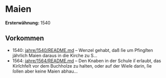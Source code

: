 # Maien

**Ersterwähnung:** 1540

## Vorkommen
- 1540: [jahre/1540/README.md](../jahre/1540/README.md) – Wenzel gehabt, daß ſie um Pfingſten
jährlich Maien daraus in die Kirche zu S...
- 1564: [jahre/1564/README.md](../jahre/1564/README.md) – Den Knaben in der Schule iſ erlaubt, das Kirſchfeſt
vor dem Buchholze zu halten, oder auf der Wieſe darin,
ſie ſollen aber keine Maien abhau...
